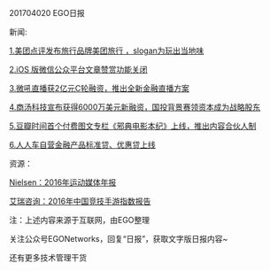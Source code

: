 201704020 EGO日报

新闻:

[1.美团点评发布旅行品牌美团旅行 ，slogan为玩出当地味](http://tech.qq.com/a/20170420/029218.htm)

[2.iOS 版微信公众平台文章赞赏功能关闭](http://www.leiphone.com/news/201704/jFXCqpLLzWhULq1A.html)

[3.微吼直播获2亿元C轮融资，推出全新金融直播方案](http://www.iyiou.com/p/43612)

[4.商汤科技宣布获得6000万美元新融资，国投背景赛领资本成为战略股东](http://www.iyiou.com/p/43596)

[5.豆瓣时间首个付费图文专栏《邪典电影本纪》上线，推出内容合伙人制](https://news.cnblogs.com/n/567541/)

[6.人人车自营金融产品标准贷、优惠贷上线](http://www.iyiou.com/p/43629)

资源：

[Nielsen：2016年运动媒体年报](http://www.199it.com/archives/581848.html)

[艾瑞咨询：2016年中国竞技手游指数报告](http://www.199it.com/archives/582051.html)

注：上述内容来源于互联网，由EGO整理

关注公众号EGONetworks，回复“日报”，获取文字版日报内容~

还有更多技术管理干货
